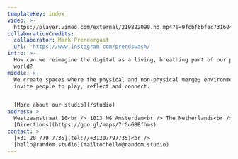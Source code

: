 ```yaml
---
templateKey: index
video: >-
  https://player.vimeo.com/external/219822090.hd.mp4?s=9fcbf6bfec731604e4b4d29e278e676848c2ac20&profile_id=119
collaborationCredits:
  collaborator: Mark Prendergast
  url: 'https://www.instagram.com/prendswash/'
intro: >-
  How can we reimagine the digital as a living, breathing part of our physical
  world?
middle: >-
  We create spaces where the physical and non-physical merge; environments that
  invite people to play, reflect and connect. 


  [More about our studio](/studio)
address: >
  Westzaanstraat 10<br /> 1013 NG Amsterdam<br /> The Netherlands<br />
  [Directions](https://goo.gl/maps/7rGuGBBfhms)
contact: >
  [+31 20 779 7735](tel://+31207797735)<br />
  [hello@random.studio](mailto:hello@random.studio)
---
```


